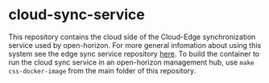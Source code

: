 # cloud-sync-service
This repository contains the cloud side of the Cloud-Edge synchronization service used by open-horizon. For more general infomation about using this system see the edge sync service repository [here](https://github.com/open-horizon/edge-sync-service).
To build the container to run the cloud sync service in an open-horizon management hub, use `make css-docker-image` from the main folder of this repository. 

